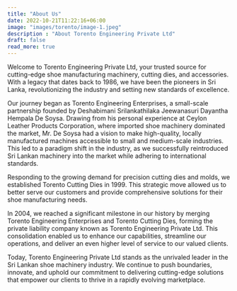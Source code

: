 ```yaml
---
title: "About Us"
date: 2022-10-21T11:22:16+06:00
image: "images/torento/image-1.jpeg"
description : "About Torento Engineering Private Ltd"
draft: false
read_more: true
---
```


Welcome to Torento Engineering Private Ltd, your trusted source for cutting-edge shoe manufacturing machinery, cutting dies, and accessories. With a legacy that dates back to 1986, we have been the pioneers in Sri Lanka, revolutionizing the industry and setting new standards of excellence.

Our journey began as Torento Engineering Enterprises, a small-scale partnership founded by Deshabimani Srilankathilaka Jeewanasuri Dayantha Hempala De Soysa. Drawing from his personal experience at Ceylon Leather Products Corporation, where imported shoe machinery dominated the market, Mr. De Soysa had a vision to make high-quality, locally manufactured machines accessible to small and medium-scale industries. This led to a paradigm shift in the industry, as we successfully reintroduced Sri Lankan machinery into the market while adhering to international standards.

Responding to the growing demand for precision cutting dies and molds, we established Torento Cutting Dies in 1999. This strategic move allowed us to better serve our customers and provide comprehensive solutions for their shoe manufacturing needs.

In 2004, we reached a significant milestone in our history by merging Torento Engineering Enterprises and Torento Cutting Dies, forming the private liability company known as Torento Engineering Private Ltd. This consolidation enabled us to enhance our capabilities, streamline our operations, and deliver an even higher level of service to our valued clients.

Today, Torento Engineering Private Ltd stands as the unrivaled leader in the Sri Lankan shoe machinery industry. We continue to push boundaries, innovate, and uphold our commitment to delivering cutting-edge solutions that empower our clients to thrive in a rapidly evolving marketplace.
